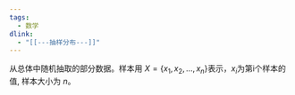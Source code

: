 ```yaml
---
tags:
  - 数学
dlink:
  - "[[---抽样分布---]]"
---
```

从总体中随机抽取的部分数据。样本用 $X = \{x_1, x_2, \ldots, x_n\}$表示，$x_{i}$为第i个样本的值, 样本大小为 $n$。